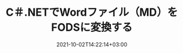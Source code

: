 ---
############################# Static ############################
layout: "autogen-gist"
date: 2021-10-02T14:22:14+03:00
draft: false
path: "ja/total/net/conversion/md-to-fods/"
other_out_formats: "PDF DOC DOCX DOCM DOT DOTX DOTM TXT RTF HTML HTM MHTML MHT XLS XLSX XLSM XLSB XLT XLTX XLTM XLAM CSV TSV DIF SXC FODS PPT PPTX PPS PPSX PPSM POT POTX PPTM POTM ODT OTT OTP ODP ODS EMZ WMZ SVG SVGZ XPS TEX DCM WMF EMF BMP PNG GIF JPEG TIFF ICO WEBP JP2 TGA PSB PSD EPUB MD FODP JPG"
ad_headline: "MDをFODSに変換する | .NET"
ad_description: ".NETアプリケーション向けの最も正確なMDからFODSへのドキュメント変換ソリューション。"

############################# Head ############################
head_title: "C＃ASP.NETでMDをFODSに変換する| .NETWordドキュメント変換"
head_description: ".NETワードプロセッシングドキュメント変換API。 .NET（C＃、VB.NET、ASP.NET、および.NET Core）アプリケーションでMDをFODSおよび100以上の他の画像とファイル形式に変換します。変換されたFODSドキュメントをHTMLビューアとして表示します。"

############################# Header ############################
title: "C＃.NETでWordファイル（MD）をFODSに変換する"
description: "結果のドキュメントの外観をカスタマイズできる柔軟なドキュメント変換機能を使用して、C＃VB.NETおよびASP.NETアプリケーションでMD（Wordファイル）をFODSにプログラムで変換します。一般的なすべてのワードプロセッシングドキュメント形式をExcelスプレッドシート、PowerPointプレゼンテーション、PDF、Photoshop、eBook、Web、および画像ファイル形式に変換します。ネイティブの.NET変換APIは、ドキュメント全体を変換したり、選択したページ番号またはページ範囲に基づいてソースドキュメントファイルの特定のページを選択したり、サポートされているドキュメント形式に簡単に変換したりするための複数のドキュメント変換オプションを提供します。"

############################# SubMenu ############################
submenu:
    enable: false

############################# Content ############################
content:
    enable: true
    block:
    - title_left: "C＃.NETでMDをFODSに変換する方法"
      content_left: |
          .NETでMDからFODSに変換するには、次の簡単な手順に従ってください。変換されたFODSドキュメントをそのまま表示するか、外部ソフトウェアを使用せずにHTMLとしてレンダリングして表示します。

          -   MDドキュメントを変換する**Converter**オブジェクトを作成します
          -   FODS形式の変換オプションを設定します
          -   FODSに変換するには、**Converter**クラスインスタンスの**Convert**メソッドを呼び出します
          -   HTMLビューアのオプションを設定する
          -   変換されたFODSをHTMLとして表示する**Viewer**オブジェクトを作成します
          
      title_right: "ダウンロードとインストール手順"
      content_right: |
          Wordファイル形式をさまざまな画像やドキュメントタイプに変換するには、`GroupDocs.Conversion`と`GroupDocs.Viewer`の名前空間が必要です。 これには、PDF、Microsoft Office（Word、Excel、PowerPoint、Project、Outlook）、OpenDocument、HTML、およびCAD図が含まれます。 Conholdate.Totalが提供する他の [Officeドキュメント用の.NET API](https://products.conholdate.com/total/net/)。
          
          [ダウンロード](https://downloads.conholdate.com/total/net) からそれぞれのアセンブリファイルを取得するか、[Nuget](https://www.nuget.org/packages/Conholdate.Total/) からパッケージ全体をフェッチして、ワークスペースに直接 `Conholdate.Total` を追加します。
          
      gisthash: "4f311c07ae9ee691b8afb7960aa6c806"
      gistfile: "word-to-pdf-conversion.cs"

    - title_left: "C＃のFODSにテキストまたは画像の透かしを追加する"
      content_left: |
          ドキュメント（MDからFODS）を元のファイルとまったく同じように正確に変換し、C＃.NETを使用して、変換されたドキュメントページにテキストまたは画像の透かしを適用します。

          -   MDドキュメントを変換する**Converter**オブジェクトを作成します
          -   **WatermarkOptions**クラスの新しいインスタンスを作成します
          -   透かしのプロパティ（色、幅、テキスト、画像など）を指定します
          -   適切な**ConvertOptions**クラスをインスタンス化します
          -   **ConvertOptions**インスタンスの**Watermark**プロパティを設定します
          -   FODSに変換するには、**Converter**クラスインスタンスの**Convert**メソッドを呼び出します
        
      title_right: "ソースドキュメント情報の抽出"
      content_right: |
          ドキュメント情報抽出機能を使用すると、ソースドキュメントファイルに関する基本情報を取得できるだけでなく、Microsoft Projectファイルのプロジェクトの開始日と終了日、PDFドキュメントの印刷制限など、ファイル形式固有の貴重な情報の抽出もサポートされます。 Outlookデータファイルなどで囲まれたフォルダのリスト。 

          Windows Azure、Mono、Xamarinなどのプラットフォームを使用しながら、Windows、Linux、macOSなどのさまざまなオペレーティングシステムで一般的なドキュメントファイル形式を変換します。
          
      gisthash: "a15affe15284876ce010a315a09da1f0"
      gistfile: "convert-word-to-pdf-and-add-text-watermark-to-converted-pdf.cs"

    - title_left: "パスワードで保護されたWordをPDFに変換"
      content_left: |
          Conholdate.Total for .NET APIを使用すると、.NETでのパスワードで保護されたドキュメントの変換が簡単になります。数行のC＃コードを追加するだけで、外部ソフトウェアを使用せずに、パスワードで保護されたMicrosoftWordドキュメントをPDFファイルに正確に変換できます。

          -   ** LoadOptions **を定義し、ドキュメント固有のロードオプションからパスワードを設定します
          -   Word文書を変換する**Converter**オブジェクトを作成します
          -   **PdfConvertOptions**クラスをインスタンス化します
          -   PDFに変換するために**Converter**クラスインスタンスの**Convert**メソッドを呼び出します
          
      title_right: "離れた場所にあるドキュメントの読み込みと変換"
      content_right: |
          Conholdate.Total for .NETの使用–開発者は、Amazon S3、Microsoft Azure Blob、FTP、ローカルディスク、ストリーム、単純なURLなどのさまざまなリモートロケーションおよびクラウドドキュメントストレージリソースからドキュメントをロードおよび変換できます。リモートに配置されたドキュメントストリームを取得するメソッドを指定し、それをコンストラクターとしてConverterクラスに渡す必要があります。
          
          Conholdate.Total for .NET APIは、Windowsフォーム、ASP.NET、WPF、WCF、または.NETFramework2.0以降に基づく任意の種類のアプリケーションにネイティブです。
          
      gisthash: "3b7541492166a47d49ca85c55b531055"
      gistfile: "convert-password-protected-word-to-pdf.cs"

############################# About Formats ############################
about_formats:
    enable: false
############################# More Formats ############################
more_formats:
    enable: true
    auto: false
    other_out_formats: PDF DOC DOCX DOCM DOT DOTX DOTM TXT RTF HTML HTM MHTML MHT XLS XLSX XLSM XLSB XLT XLTX XLTM XLAM CSV TSV DIF SXC FODS PPT PPTX PPS PPSX PPSM POT POTX PPTM POTM ODT OTT OTP ODP ODS EMZ WMZ SVG SVGZ XPS TEX DCM WMF EMF BMP PNG GIF JPEG TIFF ICO WEBP JP2 TGA PSB PSD EPUB MD FODP JPG
############################# Back to top ###############################
back_to_top:
  enable: true
---